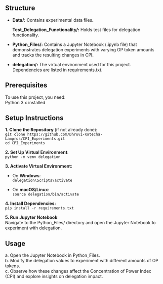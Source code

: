 ## Structure  
- **Data/:** Contains experimental data files.

  **Test_Delegation_Functionality/:** Holds test files for delegation functionality.

- **Python_Files/:** Contains a Jupyter Notebook (.ipynb file) that demonstrates delegation experiments with varying OP token amounts and tracks the resulting changes in CPI.

- **delegation/:** The virtual environment used for this project. Dependencies are listed in requirements.txt.

## Prerequisites  
To use this project, you need:  
Python 3.x installed  

## Setup Instructions  
**1. Clone the Repository** (if not already done):  
   `git clone https://github.com/Dhruvi-Kotecha-Lampros/CPI_Experiments.git`  
   `cd CPI_Experiments`  

**2. Set Up Virtual Environment:**  
   `python -m venv delegation`  

**3. Activate Virtual Environment:**  
  - On **Windows**:  
    `delegation\Scripts\activate`  
    
  - On **macOS/Linux**:  
    `source delegation/bin/activate`  

**4. Install Dependencies:**  
  `pip install -r requirements.txt`  

**5. Run Jupyter Notebook**  
   Navigate to the Python_Files/ directory and open the Jupyter Notebook to experiment with delegation.  

## Usage  
a. Open the Jupyter Notebook in Python_Files.  
b. Modify the delegation values to experiment with different amounts of OP tokens.  
c. Observe how these changes affect the Concentration of Power Index (CPI) and explore insights on delegation impact.  
